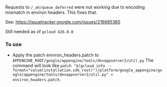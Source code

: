 Requests to `/_ah/queue_deferred` were not working due to encoding mismatch in environ headers.
This fixes that.

See: https://issuetracker.google.com/issues/219885365

Still needed as of `gcloud 426.0.0`

### To use
- Apply the patch enivron_headers.patch to `APPENGINE_ROOT/google/appengine/tools/devappserver2/util.py`
The command will look like `patch "$(gcloud info --format="value(installation.sdk_root)")/platform/google_appengine/google/appengine/tools/devappserver2/util.py" < environ_headers.patch`.
